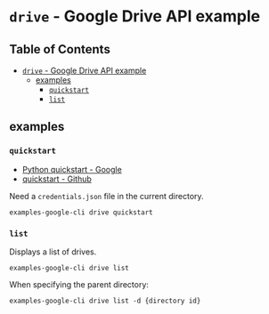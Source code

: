# `drive` - Google Drive API example

## Table of Contents <!-- omit in toc -->

- [`drive` - Google Drive API example](#drive---google-drive-api-example)
  - [examples](#examples)
    - [`quickstart`](#quickstart)
    - [`list`](#list)

## examples

### `quickstart`

<!-- spell-checker:words quickstart -->

- [Python quickstart - Google](https://developers.google.com/docs/api/quickstart/python?hl=ja)
- [quickstart - Github](https://github.com/googleworkspace/python-samples/tree/main/docs/quickstart)

Need a `credentials.json` file in the current directory.

```shell
examples-google-cli drive quickstart
```

### `list`

Displays a list of drives.

```shell
examples-google-cli drive list
```

When specifying the parent directory:

```shell
examples-google-cli drive list -d {directory id}
```

